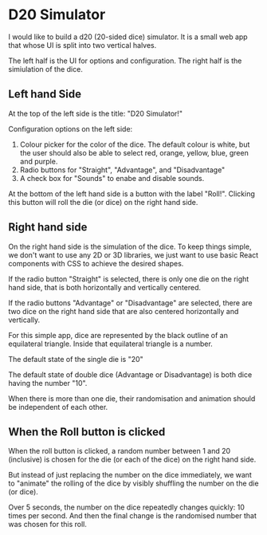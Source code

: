 # D20 Simulator

I would like to build a d20 (20-sided dice) simulator. It is a small web app that whose UI is split into two vertical halves.

The left half is the UI for options and configuration. The right half is the simiulation of the dice.

## Left hand Side

At the top of the left side is the title: "D20 Simulator!"

Configuration options on the left side:

1. Colour picker for the color of the dice. The default colour is white, but the user should also be able to select red, orange, yellow, blue, green and purple.
2. Radio buttons for "Straight", "Advantage", and "Disadvantage"
3. A check box for "Sounds" to enabe and disable sounds.

At the bottom of the left hand side is a button with the label "Roll!". Clicking this button will roll the die (or dice) on the right hand side.

## Right hand side

On the right hand side is the simulation of the dice. To keep things simple, we don't want to use any 2D or 3D libraries, we just want to use basic React components with CSS to achieve the desired shapes.

If the radio button "Straight" is selected, there is only one die on the right hand side, that is both horizontally and vertically centered.

If the radio buttons "Advantage" or "Disadvantage" are selected, there are two dice on the right hand side that are also centered horizontally and vertically.

For this simple app, dice are represented by the black outline of an equilateral triangle. Inside that equilateral triangle is a number.

The default state of the single die is "20"

The default state of double dice (Advantage or Disadvantage) is both dice having the number "10".

When there is more than one die, their randomisation and animation should be independent of each other.

## When the Roll button is clicked

When the roll button is clicked, a random number between 1 and 20 (inclusive) is chosen for the die (or each of the dice) on the right hand side.

But instead of just replacing the number on the dice immediately, we want to "animate" the rolling of the dice by visibly shuffling the number on the die (or dice).

Over 5 seconds, the number on the dice repeatedly changes quickly: 10 times per second. And then the final change is the randomised number that was chosen for this roll.

